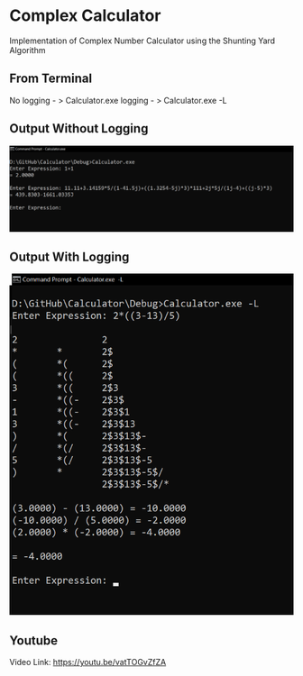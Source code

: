 # Complex Calculator
Implementation of Complex Number Calculator using the Shunting Yard Algorithm


## From Terminal
No logging - > Calculator.exe
logging    - > Calculator.exe -L


## Output Without Logging
![alt text](img/without_log.PNG)

## Output With Logging
![alt text](img/with_log.PNG)


## Youtube
Video Link: https://youtu.be/vatTOGvZfZA
